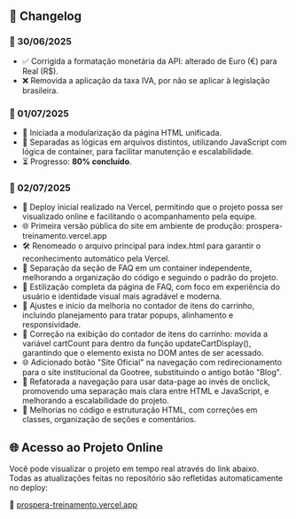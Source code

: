 ## 📝 Changelog

### 📅 30/06/2025
- ✅ Corrigida a formatação monetária da API: alterado de Euro (€) para Real (R$).  
- ❌ Removida a aplicação da taxa IVA, por não se aplicar à legislação brasileira.

### 📅 01/07/2025
- 🔧 Iniciada a modularização da página HTML unificada.  
- 📁 Separadas as lógicas em arquivos distintos, utilizando JavaScript com lógica de container, para facilitar manutenção e escalabilidade.  
- ⏳ Progresso: **80% concluído**.

### 📅 02/07/2025
- 🚀 Deploy inicial realizado na Vercel, permitindo que o projeto possa ser visualizado online e facilitando o acompanhamento pela equipe.
- 🌐 Primeira versão pública do site em ambiente de produção: prospera-treinamento.vercel.app
- 🛠️ Renomeado o arquivo principal para index.html para garantir o reconhecimento automático pela Vercel.
- 📁 Separação da seção de FAQ em um container independente, melhorando a organização do código e seguindo o padrão do projeto.
- 🎨 Estilização completa da página de FAQ, com foco em experiência do usuário e identidade visual mais agradável e moderna.
- 🛒 Ajustes e início da melhoria no contador de itens do carrinho, incluindo planejamento para tratar popups, alinhamento e responsividade.
- 🛒 Correção na exibição do contador de itens do carrinho: movida a variável cartCount para dentro da função updateCartDisplay(), garantindo que o elemento exista no DOM antes de ser acessado.
- 🌐 Adicionado botão "Site Oficial" na navegação com redirecionamento para o site institucional da Gootree, substituindo o antigo botão "Blog".
- 🔄 Refatorada a navegação para usar data-page ao invés de onclick, promovendo uma separação mais clara entre HTML e JavaScript, e melhorando a escalabilidade do projeto.
- 🧼 Melhorias no código e estruturação HTML, com correções em classes, organização de seções e comentários.



## 🌐 Acesso ao Projeto Online

Você pode visualizar o projeto em tempo real através do link abaixo.  
Todas as atualizações feitas no repositório são refletidas automaticamente no deploy:

🔗 [prospera-treinamento.vercel.app](https://prospera-treinamento.vercel.app/)

